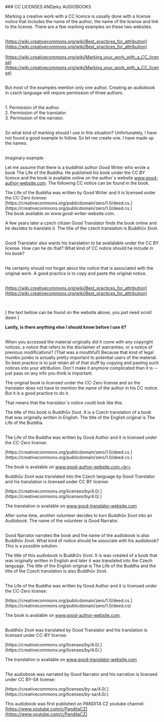 <div id="using-the-cc-licenses" markdown="1">
### CC LICENSES ANDjeky AUDIOBOOKS
</div>

Marking a creative work with a CC licence is usually done with a license notice that includes the name of the author, the name of the license and link to the license. There are a few marking examples on these two websites.<br><br>

<div class="do-not-break-out" markdown="1">

[https://wiki.creativecommons.org/wiki/Best_practices_for_attribution](https://wiki.creativecommons.org/wiki/Best_practices_for_attribution)
<br><br>
[https://wiki.creativecommons.org/wiki/Marking_your_work_with_a_CC_license](https://wiki.creativecommons.org/wiki/Marking_your_work_with_a_CC_license)

</div>
<br>
But most of the examples mention only one author. Creating an audiobook in czech language will require permission of three authors.<br><br>

<span>1.</span> Permission of the author.<br>
<span>2.</span> Permission of the translator.<br>
<span>3.</span> Permission of the narrator.<br><br>

So what kind of marking should I use in this situation? Unfortunately, I have not found a good example to follow. So let me create one. I have made up the names.<br><br>

<div id="example" markdown="1">
<div class="underline">Imaginary example</div>
</div>

Let me assume that there is a buddhist author Good Writer who wrote a book The Life of the Buddha. He published his book under the CC BY licence and the book is available online on the author´s website www.good-author-website.com. The following CC notice can be found in the book. <br>

<div class="citace">
The Life of the Buddha was written by Good Writer and it is licensed under the CC-Zero license:<br>
<div class="do-not-break-out" markdown="1">
[https://creativecommons.org/publicdomain/zero/1.0/deed.cs.](https://creativecommons.org/publicdomain/zero/1.0/deed.cs.)<br>
</div>
The book available on www.good-writer-website.com.

</div>

A few years later a czech citizen Good Translator finds the book online and he decides to translate it. The title of the czech translation is Buddhův život.<br><br>

Good Translator also wants his translation to be availalable under the CC BY license. How can he do that? What kind of CC notice should he include in his book?<br><br>

He certainly should not forget about the notice that is associated with the original work. A good practice is to copy and paste the original notice. <br><br>

<div class="do-not-break-out" markdown="1">

[https://wiki.creativecommons.org/wiki/Best_practices_for_attribution](https://wiki.creativecommons.org/wiki/Best_practices_for_attribution)

</div><br>

[ the text bellow can be found on the website above, you just need scroll down ]<br>

<div class="citace" markdown="1">
<b> Lastly, is there anything else I should know before I use it? </b><br><br>

When you accessed the material originally did it come with any copyright notices; a notice that refers to the disclaimer of warranties; or a notice of previous modifications? (That was a mouthful!) Because that kind of legal mumbo jumbo is actually pretty important to potential users of the material. So best practice is to just retain all of that stuff by copying and pasting such notices into your attribution. Don't make it anymore complicated than it is -- just pass on any info you think is important.

</div>

The original book is licensed under the CC-Zero license and so the translator does not have to mention the name of the author in his CC notice. But it is a good practice to do it.

That means that the translator´s notice could look like this.

<div class="citace" markdown="1">
The title of this book is Buddhův život. It is a Czech translation of a book  that was originally written in English. The title of the English original is The Life of the Buddha.<br><br>

The Life of the Buddha was written by Good Author and it is licensed under the CC-Zero license:<br>

<div class="do-not-break-out" markdown="1">
[https://creativecommons.org/publicdomain/zero/1.0/deed.cs.](https://creativecommons.org/publicdomain/zero/1.0/deed.cs.)<br>
</div>

The book is available on www.good-author-website.com.<br><br>

Buddhův život was translated into the Czech language by Good Translator and his
translation is licensed under CC BY license:<br>

<div class="do-not-break-out" markdown="1">
[https://creativecommons.org/licenses/by/4.0/.](https://creativecommons.org/licenses/by/4.0/.)<br>
</div>

The translation is available on www.good-translator-website.com<br>

</div>

After some time, another volunteer decides to turn Buddhův život into an Audiobook. The name of the volunteer is Good Narrator. <br><br>

Good Narrator narrates the book and the name of the audiobook is also Buddhův život. What kind of notice should he associate with his audiobook? This is a possible solution.

<div class="citace" markdown="1">
The title of this audiobook is Buddhův život. It is was created of a book that was originally written in English and later it was translated into the Czech language. The title of the English original is The Life of the Buddha and the title of the Czech translation is also Buddhův život.<br><br>

The Life of the Buddha was written by Good Author and it is licensed under the CC-Zero license:<br>

<div class="do-not-break-out" markdown="1">
[https://creativecommons.org/publicdomain/zero/1.0/deed.cs.](https://creativecommons.org/publicdomain/zero/1.0/deed.cs)<br>
</div>

The book is available on www.good-author-website.com.
<br><br>

Buddhův život was translated by Good Translator and his translation is licensed under CC-BY license:<br>

<div class="do-not-break-out" markdown="1">
[https://creativecommons.org/licenses/by/4.0/.](https://creativecommons.org/licenses/by/4.0/.)<br>
</div>

The translation is available on www.good-translator-website.com
<br><br>

The audiobook was narrated by Good Narrator and his narration is licensed under CC BY-SA license:<br>

<div class="do-not-break-out" markdown="1">
[https://creativecommons.org/licenses/by-sa/4.0/.](https://creativecommons.org/licenses/by-sa/4.0/.)<br>

This audiobook was first published on PANDITA CZ youtube channel: [https://www.youtube.com/c/PanditaCZ](https://www.youtube.com/c/PanditaCZ)

</div>
</div>
